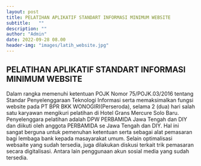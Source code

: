 ```yaml
---
layout: post
title: PELATIHAN APLIKATIF STANDART INFORMASI MINIMUM WEBSITE
subtitle:   ""
description: ""
author: "Admin"
date: 2022-09-28 08.00
header-img: "images/latih_website.jpg"
---
```


## PELATIHAN APLIKATIF STANDART INFORMASI MINIMUM WEBSITE

Dalam rangka memenuhi ketentuan POJK Nomor 75/POJK.03/2016 tentang Standar Penyelenggaraan Teknologi Informasi serta memaksimalkan fungsi website pada PT BPR BKK WONOGIRI(Perseroda), selama 2 (dua) hari salah satu karyawan mengikuri pelatihan di Hotel Grans Mercure Solo Baru. Penyelenggara pelatihan adalah DPW PERBAMIDA Jawa Tengah dan DIY dan diikuti oleh anggota PERBAMIDA se Jawa Tengah dan DIY. Hal ini sangat berguna untuk pemenuhan ketentuan serta sebagai alat pemasaran bagi lembaga bank kepada masayarakat umum. Selain optimalisasi websaite yang sudah tersedia, juga dilakukan diskusi terkait trik pemasaran secara digitalisasi. Antara lain penggunaan akun sosial media yang sudah tersedia.